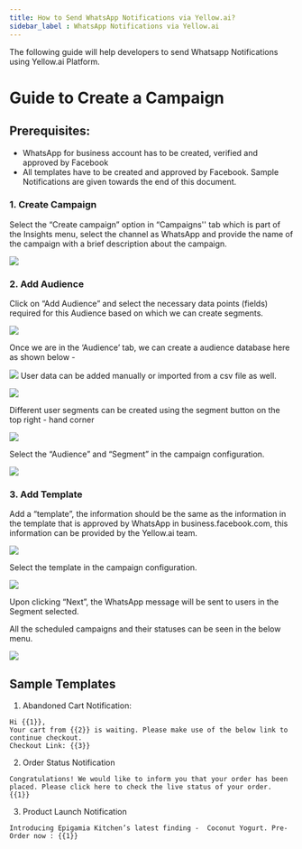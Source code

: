```yaml
---
title: How to Send WhatsApp Notifications via Yellow.ai?
sidebar_label : WhatsApp Notifications via Yellow.ai
---
```


The following guide will help developers to send Whatsapp Notifications using Yellow.ai Platform. 


# Guide to Create a Campaign 

## Prerequisites:
- WhatsApp for business account has to be created, verified and approved by Facebook
- All templates have to be created and approved by Facebook. Sample Notifications are given towards the end of this document. 


### 1. Create Campaign
Select the “Create campaign” option in “Campaigns'' tab which is part of the Insights menu, select the channel as WhatsApp and provide the name of the campaign with a brief description about the campaign.

![](https://cdn.yellowmessenger.com/rL2a00BxLhuK1617625966132.png)

### 2. Add Audience
Click on “Add Audience” and select the necessary data points (fields) required for this Audience based on which we can create segments.

![](https://cdn.yellowmessenger.com/8GGiOwzdb0Rj1617625990486.png)

Once we are in the ‘Audience’ tab, we can create a audience database here as shown below - 

![](https://cdn.yellowmessenger.com/2NvgDNxn6vEj1617626009816.png)
User data can be added manually or imported from a csv file as well. 

![](https://cdn.yellowmessenger.com/xcNFXtDbU5Nu1617626031992.png)

Different user segments can be created using the segment button on the top right - hand corner

![](https://cdn.yellowmessenger.com/QlaFhcgzjKoS1617626049255.png)

Select the “Audience” and “Segment” in the campaign configuration.

![](https://cdn.yellowmessenger.com/kMRevkz4x7zV1617626069851.png)

### 3. Add Template

Add a “template”, the information should be the same as the information in the template that is approved by WhatsApp in business.facebook.com, this information can be provided by the Yellow.ai team.

![](https://cdn.yellowmessenger.com/0Z68L6Pnd9rV1617626092866.png)

Select the template in the campaign configuration.

![](https://cdn.yellowmessenger.com/TLRVjGkLqn0a1617626107992.png)

Upon clicking “Next”, the WhatsApp message will be sent to users in the Segment selected.

All the scheduled campaigns and their statuses can be seen in the below menu.

![](https://cdn.yellowmessenger.com/zjX6Wr06JLHF1617626126722.png)


## Sample Templates

1. Abandoned Cart Notification: 
```
Hi {{1}},
Your cart from {{2}} is waiting. Please make use of the below link to continue checkout.
Checkout Link: {{3}}
```

2. Order Status Notification
```
Congratulations! We would like to inform you that your order has been placed. Please click here to check the live status of your order. {{1}}
```

3. Product Launch Notification
```
Introducing Epigamia Kitchen’s latest finding -  Coconut Yogurt. Pre-Order now : {{1}}
```




